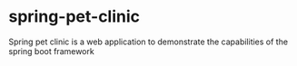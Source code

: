 # spring-pet-clinic
Spring pet clinic is a web application to demonstrate the capabilities of the spring boot framework
